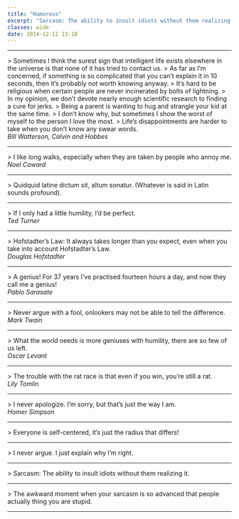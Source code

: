 ```yaml
---
title: "Humorous"
excerpt: "Sarcasm: The ability to insult idiots without them realizing it..."
classes: wide
date: 2014-12-11 13:10
---
```


<hr width="100%" />
> Sometimes I think the surest sign that intelligent life exists elsewhere in the universe is that none of it has tried to contact us.
> 	As far as I&#8217;m concerned, if something is so complicated that you can&#8217;t explain it in 10 seconds, then it&#8217;s probably not worth knowing anyway.
> 	It&#8217;s hard to be religious when certain people are never incinerated by bolts of lightning.
> 	In my opinion, we don&#8217;t devote nearly enough scientific research to finding a cure for jerks.
> 	Being a parent is wanting to hug and strangle your kid at the same time.
> 	I don&#8217;t know why, but sometimes I show the worst of myself to the person I love the most.
> 	Life&#8217;s disappointments are harder to take when you don&#8217;t know any swear words.<br />
	<cite>Bill Watterson, Calvin and Hobbes</cite>
<hr width="100%" />
> I like long walks, especially when they are taken by people who annoy me.<br />
	<cite>Noel Coward</cite>
<hr width="100%" />
> Quidquid latine dictum sit, altum sonatur. (Whatever is said in Latin sounds profound).
<hr width="100%" />
> If I only had a little humility, I’d be perfect.<br />
	<cite>Ted Turner</cite>
<hr width="100%" />
> Hofstadter’s Law: It always takes longer than you expect, even when you take into account Hofstadter’s Law.<br />
	<cite>Douglas Hofstadter</cite>
<hr width="100%" />
> A genius! For 37 years I’ve practised fourteen hours a day, and now they call me a genius!<br />
	<cite>Pablo Sarasate</cite>
<hr width="100%" />
> Never argue with a fool, onlookers may not be able to tell the difference.<br />
	<cite>Mark Twain</cite>
<hr width="100%" />
> What the world needs is more geniuses with humility, there are so few of us left.<br />
	<cite>Oscar Levant</cite>
<hr width="100%" />
> The trouble with the rat race is that even if you win, you’re still a rat.<br />
	<cite>Lily Tomlin</cite>
<hr width="100%" />
> I never apologize. I’m sorry, but that’s just the way I am.<br />
	<cite>Homer Simpson</cite>
<hr width="100%" />
> Everyone is self-centered, it&#8217;s just the radius that differs!
<hr width="100%" />
> I never argue. I just explain why I&#8217;m right.
<hr width="100%" />
> Sarcasm: The ability to insult idiots without them realizing it.
<hr width="100%" />
> The awkward moment when your sarcasm is so advanced that people actually thing you are stupid.
<hr width="100%" />
